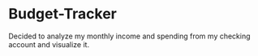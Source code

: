 # Budget-Tracker
Decided to analyze my monthly income and spending from my checking account and visualize it.
